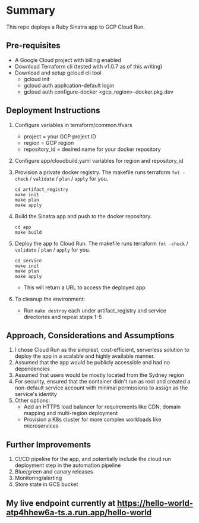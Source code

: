 # Summary
This repo deploys a Ruby Sinatra app to GCP Cloud Run. 

## Pre-requisites
+ A Google Cloud project with billing enabled
+ Download Terraform cli (tested with v1.0.7 as of this writing)
+ Download and setup gcloud cli tool
  - gcloud init
  - gcloud auth application-default login
  - gcloud auth configure-docker <gcp_region>-docker.pkg.dev

## Deployment Instructions
1. Configure variables in terraform/common.tfvars
   - project = your GCP project ID
   - region = GCP region
   - repository_id = desired name for your docker repository

2. Configure app/cloudbuild.yaml variables for region and repository_id

3. Provision a private docker registry. The makefile runs terraform `fmt -check` / `validate` / `plan` / `apply` for you. 
   ```
   cd artifact_registry
   make init
   make plan
   make apply
   ```

4. Build the Sinatra app and push to the docker repository. 
   ```
   cd app
   make build
   ```

5. Deploy the app to Cloud Run. The makefile runs terraform `fmt -check` / `validate` / `plan` / `apply` for you. 
   ```
   cd service
   make init
   make plan
   make apply
   ```
   + This will return a URL to access the deployed app

6. To cleanup the environment:
   + Run `make destroy` each under artifact_registry and service directories and repeat steps 1-5

## Approach, Considerations and Assumptions
1. I chose Cloud Run as the simplest, cost-efficient, serverless solution to deploy the app in a scalable and highly available manner.
2. Assumed that the app would be publicly accessible and had no dependencies
3. Assumed that users would be mostly located from the Sydney region
3. For security, ensured that the container didn't run as root and created a non-default service account with minimal permissions to assign as the service's identity
4. Other options:
   - Add an HTTPS load balancer for requirements like CDN, domain mapping and multi-region deployment
   - Provision a K8s cluster for more complex workloads like microservices

## Further Improvements
1. CI/CD pipeline for the app, and potentially include the cloud run deployment step in the automation pipeline
2. Blue/green and canary releases
3. Monitoring/alerting 
4. Store state in GCS bucket

## My live endpoint currently at https://hello-world-atp4hhew6a-ts.a.run.app/hello-world